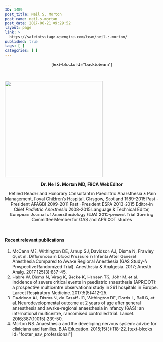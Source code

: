 ```yaml
---
ID: 1489
post_title: Neil S. Morton
post_name: neil-s-morton
post_date: 2017-06-21 09:29:52
layout: page
link: >
  https://safetotsstage.wpengine.com/team/neil-s-morton/
published: true
tags: [ ]
categories: [ ]
---
```

<p style="text-align: center;">
  [text-blocks id="backtoteam"]
</p>   

<img class="wp-image-2583 aligncenter" src="https://jelfgen.wpengine.com/wp-content/uploads/2017/06/neil-300x296.png" alt="" width="320" height="316" /> <p style="text-align: center;">
  <strong>Dr. Neil S. Morton MD, FRCA Web Editor</strong>
</p>

<p style="text-align: center;">
   Retired Reader and Honorary Consultant in Paediatric Anaesthesia & Pain Management, Royal Children’s Hospital, Glasgow, Scotland 1989-2015 Past - President APAGBI 2009-2011 Past -President ESPA 2013-2015 Editor-in Chief <em>Pediatric Anesthesia </em>2008-2015 Language & Technical Editor, European Journal of Anaesthesiology (EJA) 2015-present Trial Steering Committee Member for GAS and APRICOT studies
</p>   

#### Recent relevant publications

1.  McCann ME, Withington DE, Arnup SJ, Davidson AJ, Disma N, Frawley G, et al. Differences in Blood Pressure in Infants After General Anesthesia Compared to Awake Regional Anesthesia (GAS Study-A Prospective Randomized Trial). Anesthesia & Analgesia. 2017; Anesth Analg. 2017;125(3):837-45.
2.  Habre W, Disma N, Virag K, Becke K, Hansen TG, Jöhr M, et al. Incidence of severe critical events in paediatric anaesthesia (APRICOT): a prospective multicentre observational study in 261 hospitals in Europe. Lancet Respiratory Medicine. 2017;5(5):412-25.
3.  Davidson AJ, Disma N, de Graaff JC, Withington DE, Dorris L, Bell G, et al. Neurodevelopmental outcome at 2 years of age after general anaesthesia and awake-regional anaesthesia in infancy (GAS): an international multicentre, randomised controlled trial. Lancet. 2016;387(10015):239-50.
4.  Morton NS. Anaesthesia and the developing nervous system: advice for clinicians and families. BJA Education. 2015;15(3):118-22. [text-blocks id="footer_nav_professional"]  